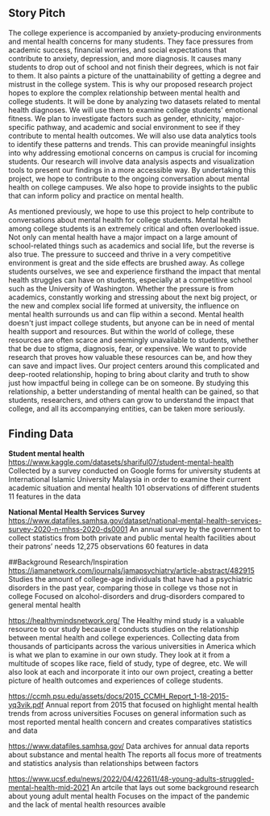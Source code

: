 ## Story Pitch

The college experience is accompanied by anxiety-producing environments and mental health concerns for many students. They face pressures from academic success, financial worries, and social expectations that contribute to anxiety, depression, and more diagnosis. It causes many students to drop out of school and not finish their degrees, which is not fair to them. It also paints a picture of the unattainability of getting a degree and mistrust in the college system. This is why our proposed research project hopes to explore the complex relationship between mental health and college students. It will be done by analyzing two datasets related to mental health diagnoses. We will use them to examine college students' emotional fitness. We plan to investigate factors such as gender, ethnicity, major-specific pathway, and academic and social environment to see if they contribute to mental health outcomes. We will also use data analytics tools to identify these patterns and trends. This can provide meaningful insights into why addressing emotional concerns on campus is crucial for incoming students. Our research will involve data analysis aspects and visualization tools to present our findings in a more accessible way. By undertaking this project, we hope to contribute to the ongoing conversation about mental health on college campuses. We also hope to provide insights to the public that can inform policy and practice on mental health.


As mentioned previously, we hope to use this project to help contribute to conversations about mental health for college students. Mental health among college students is an extremely critical and often overlooked issue. Not only can mental health have a major impact on a large amount of school-related things such as academics and social life, but the reverse is also true. The pressure to succeed and thrive in a very competitive environment is great and the side effects are brushed away. As college students ourselves, we see and experience firsthand the impact that mental health struggles can have on students, especially at a competitive school such as the University of Washington. Whether the pressure is from academics, constantly working and stressing about the next big project, or the new and complex social life formed at university, the influence on mental health surrounds us and can flip within a second. Mental health doesn't just impact college students, but anyone can be in need of mental health support and resources. But within the world of college, these resources are often scarce and seemingly unavailable to students, whether that be due to stigma, diagnosis, fear, or expensive. We want to provide research that proves how valuable these resources can be, and how they can save and impact lives. Our project centers around this complicated and deep-rooted relationship, hoping to bring about clarity and truth to show just how impactful being in college can be on someone. By studying this relationship, a better understanding of mental health can be gained, so that students, researchers, and others can grow to understand the impact that college, and all its accompanying entities, can be taken more seriously.


## Finding Data
**Student mental health**
https://www.kaggle.com/datasets/shariful07/student-mental-health
Collected by a survey conducted on Google forms for university students at International Islamic University Malaysia in order to examine their current academic situation and mental health
101 observations of different students 
11 features in the data

**National Mental Health Services Survey**
https://www.datafiles.samhsa.gov/dataset/national-mental-health-services-survey-2020-n-mhss-2020-ds0001 
An annual survey by the government to collect statistics from both private and public mental health facilities about their patrons’ needs
12,275 observations 
60 features in data


##Background Research/Inspiration
https://jamanetwork.com/journals/jamapsychiatry/article-abstract/482915
Studies the amount of college-age individuals that have had a psychiatric disorders in the past year, comparing those in college vs those not in college
Focused on alcohol-disorders and drug-disorders compared to general mental health

https://healthymindsnetwork.org/
The Healthy mind study is a valuable resource to our study because it conducts studies on the relationship between mental health and college experiences. Collecting data from thousands of participants across the various universities in America which is what we plan to examine in our own study.
They look at it from a multitude of scopes like race, field of study, type of degree, etc. We will also look at each and incorporate it into our own project, creating a better picture of health outcomes and experiences of college students.

https://ccmh.psu.edu/assets/docs/2015_CCMH_Report_1-18-2015-yq3vik.pdf 
Annual report from 2015 that focused on highlight mental health trends from across universities
Focuses on general information such as most reported mental health concern and creates comparatives statistics and data

https://www.datafiles.samhsa.gov/ 
Data archives for annual data reports about substance and mental health 
The reports all focus more of treatments and statistics analysis than relationships between factors

https://www.ucsf.edu/news/2022/04/422611/48-young-adults-struggled-mental-health-mid-2021
An artcile that lays out some background research about young adult mental health
Focuses on the impact of the pandemic and the lack of mental health resources avaible
